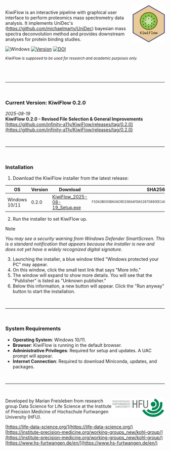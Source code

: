 <img src="KiwiFlow_App/app/static/logo_name.svg" align="right" width="20%"/>

KiwiFlow is an interactive pipeline with graphical user interface to perform proteomics mass spectrometry data analysis. It implements UniDec's (https://github.com/michaelmarty/UniDec) bayesian mass spectra deconvolution method and provides downstream analyses for protein binding studies.  

![Windows](https://img.shields.io/badge/Windows-339033?style=flat&logo=windows&logoColor=white)  [![Version](https://img.shields.io/badge/Version-0.2.0-E8CB98)](https://github.com/infinity-a11y/KiwiFlow/releases/tag/0.2.0)  [![DOI](https://zenodo.org/badge/DOI/10.5281/zenodo.16575977.svg)](https://doi.org/10.5281/zenodo.16575976)

<sup>*_KiwiFlow is supposed to be used for research and academic purposes only._*</sup>

<br><br><hr><br>

### Current Version: KiwiFlow 0.2.0
<i> 2025-08-19 </i>
<br>
<b>KiwiFlow 0.2.0 - Revised File Selection & General Improvements</b>
<br>
[https://github.com/infinity-a11y/KiwiFlow/releases/tag/0.2.0](https://github.com/infinity-a11y/KiwiFlow/releases/tag/0.2.0)

<br><hr><br>

### Installation

1. Download the KiwiFlow installer from the latest release: <br>

| OS | Version | Download | SHA256 |
| ------------- | ------------- | ------------- | ------------- |
| Windows 10/11 | 0.2.0 | [KiwiFlow_2025-08-19_Setup.exe](https://github.com/infinity-a11y/KiwiFlow/releases/download/0.2.0/KiwiFlow_2025-08-19_Setup.exe) | <sub><sup>F1DA3B000BA0AC9E338AAFDA52870880EE1AEFE98CD4921645A4A916E8E22DF0</sup></sub> |

2. Run the installer to set KiwiFlow up.

> [!NOTE]
> <i>You may see a security warning from Windows Defender SmartScreen. This is a standard notification that appears because the installer is new and does not yet have a widely recognized digital signature.</i>

3. Launching the installer, a blue window titled "Windows protected your PC" may appear.
4. On this window, click the small text link that says "More info."
5. The window will expand to show more details. You will see that the "Publisher" is listed as "Unknown publisher."
6. Below this information, a new button will appear. Click the "Run anyway" button to start the installation.

<br><hr><br>

### System Requirements
- **Operating System**: Windows 10/11.
- **Browser**: KiwiFlow is running in the default browser. 
- **Administrative Privileges**: Required for setup and updates. A UAC prompt will appear.
- **Internet Connection**: Required to download Miniconda, updates, and packages.

<br><hr><br>

<img src= "media/hfu_logo.png" align="right" width="33%"/>

Developed by Marian Freisleben from research group Data Science for Life Science at the Institute of Precision Medicine of Hochschule Furtwangen University (HFU). <br>

[https://life-data-science.org/](https://life-data-science.org/) <br>
[https://institute-precision-medicine.org/working-groups_new/kohl-group/](https://institute-precision-medicine.org/working-groups_new/kohl-group/) <br>
[https://www.hs-furtwangen.de/en/](https://www.hs-furtwangen.de/en/)

<br><br>
